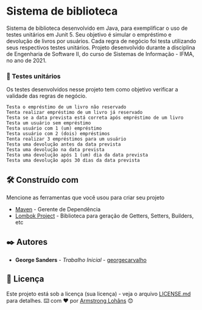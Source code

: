 # Sistema de biblioteca

Sistema de biblioteca desenvolvido em Java, para exemplificar o uso de testes unitários em Junit 5.
Seu objetivo é simular o empréstimo e devolução de livros por usuários. Cada regra de negócio foi testa utilizando seus respectivos testes unitários.
Projeto desenvolvido durante a disciplina de Engenharia de Software II, do curso de Sistemas de Informação - IFMA, no ano de 2021.

### 🔩 Testes unitários

Os testes desenvolvidos nesse projeto tem como objetivo verificar a validade das regras de negócio.

```
Testa o empréstimo de um livro não reservado
Tenta realizar empréstimo de um livro já reservado
Testa se a data prevista está correta após empréstimo de um livro
Testa um usuário sem empréstimo
Testa usuário com 1 (um) empréstimo
Testa usuário com 2 (dois) empréstimos
Tenta realizar 3 empréstimos para um usuário
Testa uma devolução antes da data prevista
Testa uma devolução na data prevista
Testa uma devolução após 1 (um) dia da data prevista
Testa uma devolução após 30 dias da data prevista
```

## 🛠️ Construído com

Mencione as ferramentas que você usou para criar seu projeto

* [Maven](https://maven.apache.org/) - Gerente de Dependência
* [Lombok Project](https://projectlombok.org/) - Biblioteca para geração de Getters, Setters, Builders, etc

## ✒️ Autores

* **George Sanders** - *Trabalho Inicial* - [georgecarvalho](https://github.com/georgecarvalho)

## 📄 Licença

Este projeto está sob a licença (sua licença) - veja o arquivo [LICENSE.md](https://github.com/georgecarvalho/biblioteca/blob/main/LICENSE) para detalhes.
⌨️ com ❤️ por [Armstrong Lohãns](https://gist.github.com/lohhans) 😊
